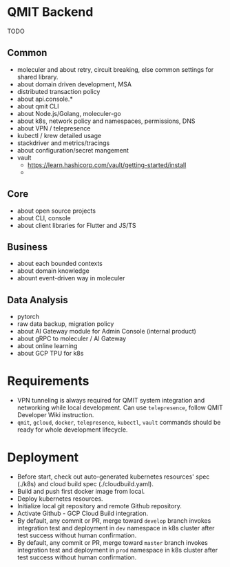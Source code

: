 # QMIT Backend

TODO

## Common
- moleculer and about retry, circuit breaking, else common settings for shared library.
- about domain driven development, MSA
- distributed transaction policy
- about api.console.*
- about qmit CLI
- about Node.js/Golang, moleculer-go
- about k8s, network policy and namespaces, permissions, DNS
- about VPN / telepresence
- kubectl / krew detailed usage 
- stackdriver and metrics/tracings
- about configuration/secret mangement
- vault
    - https://learn.hashicorp.com/vault/getting-started/install
    - 

## Core
- about open source projects
- about CLI, console
- about client libraries for Flutter and JS/TS

## Business
- about each bounded contexts
- about domain knowledge
- abount event-driven way in moleculer

## Data Analysis
- pytorch
- raw data backup, migration policy
- about AI Gateway module for Admin Console (internal product)
- about gRPC to moleculer / AI Gateway
- about online learning
- about GCP TPU for k8s


# Requirements
- VPN tunneling is always required for QMIT system integration and networking while local development. Can use `telepresence`, follow QMIT Developer Wiki instruction.
- `qmit`, `gcloud`, `docker`, `telepresence`, `kubectl`, `vault` commands should be ready for whole development lifecycle.

# Deployment
- Before start, check out auto-generated kubernetes resources' spec (./k8s) and cloud build spec (./cloudbuild.yaml).
- Build and push first docker image from local.
- Deploy kubernetes resources.
- Initialize local git repository and remote Github repository.
- Activate Github - GCP Cloud Build integration.
- By default, any commit or PR, merge toward `develop` branch invokes integration test and deployment in `dev` namespace in k8s cluster after test success without human confirmation.
- By default, any commit or PR, merge toward `master` branch invokes integration test and deployment in `prod` namespace in k8s cluster after test success without human confirmation.

